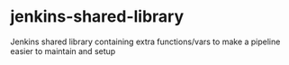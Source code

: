 # jenkins-shared-library
Jenkins shared library containing extra functions/vars to make a pipeline easier to maintain and setup
